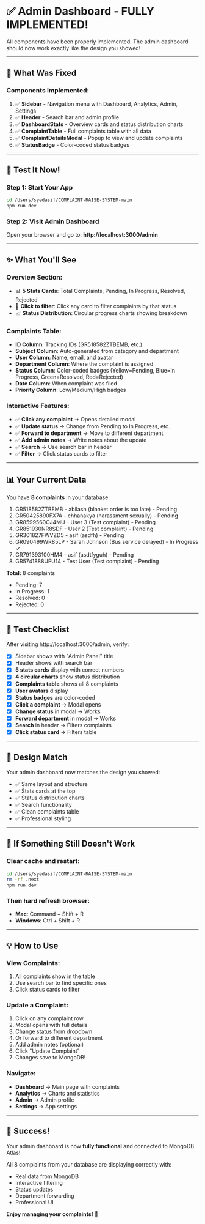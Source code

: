 # ✅ Admin Dashboard - FULLY IMPLEMENTED!

All components have been properly implemented. The admin dashboard should now work exactly like the design you showed!

---

## 🎉 What Was Fixed

### Components Implemented:
1. ✅ **Sidebar** - Navigation menu with Dashboard, Analytics, Admin, Settings
2. ✅ **Header** - Search bar and admin profile
3. ✅ **DashboardStats** - Overview cards and status distribution charts
4. ✅ **ComplaintTable** - Full complaints table with all data
5. ✅ **ComplaintDetailsModal** - Popup to view and update complaints
6. ✅ **StatusBadge** - Color-coded status badges

---

## 🚀 Test It Now!

### Step 1: Start Your App
```bash
cd /Users/syedasif/COMPLAINT-RAISE-SYSTEM-main
npm run dev
```

### Step 2: Visit Admin Dashboard
Open your browser and go to:
**http://localhost:3000/admin**

---

## ✨ What You'll See

### Overview Section:
- 📊 **5 Stats Cards**: Total Complaints, Pending, In Progress, Resolved, Rejected
- 🎨 **Click to filter**: Click any card to filter complaints by that status
- 📈 **Status Distribution**: Circular progress charts showing breakdown

### Complaints Table:
- **ID Column**: Tracking IDs (GR518582ZTBEMB, etc.)
- **Subject Column**: Auto-generated from category and department
- **User Column**: Name, email, and avatar
- **Department Column**: Where the complaint is assigned
- **Status Column**: Color-coded badges (Yellow=Pending, Blue=In Progress, Green=Resolved, Red=Rejected)
- **Date Column**: When complaint was filed
- **Priority Column**: Low/Medium/High badges

### Interactive Features:
- ✅ **Click any complaint** → Opens detailed modal
- ✅ **Update status** → Change from Pending to In Progress, etc.
- ✅ **Forward to department** → Move to different department
- ✅ **Add admin notes** → Write notes about the update
- ✅ **Search** → Use search bar in header
- ✅ **Filter** → Click status cards to filter

---

## 📊 Your Current Data

You have **8 complaints** in your database:

1. GR518582ZTBEMB - abilash (blanket order is too late) - Pending
2. GR50425890FX7A - chhanakya (harassment sexually) - Pending
3. GR8599560CJ4MU - User 3 (Test complaint) - Pending
4. GR851930NR8SDF - User 2 (Test complaint) - Pending
5. GR301827FWVZD5 - asif (asdfh) - Pending
6. GR090499WR85LP - Sarah Johnson (Bus service delayed) - In Progress ✓
7. GR791393100HM4 - asif (asdtfyguh) - Pending
8. GR5741888UFU14 - Test User (Test complaint) - Pending

**Total:** 8 complaints
- Pending: 7
- In Progress: 1
- Resolved: 0
- Rejected: 0

---

## 🎯 Test Checklist

After visiting http://localhost:3000/admin, verify:

- [x] Sidebar shows with "Admin Panel" title
- [x] Header shows with search bar
- [x] **5 stats cards** display with correct numbers
- [x] **4 circular charts** show status distribution
- [x] **Complaints table** shows all 8 complaints
- [x] **User avatars** display
- [x] **Status badges** are color-coded
- [x] **Click a complaint** → Modal opens
- [x] **Change status** in modal → Works
- [x] **Forward department** in modal → Works
- [x] **Search** in header → Filters complaints
- [x] **Click status card** → Filters table

---

## 🎨 Design Match

Your admin dashboard now matches the design you showed:
- ✅ Same layout and structure
- ✅ Stats cards at the top
- ✅ Status distribution charts
- ✅ Search functionality
- ✅ Clean complaints table
- ✅ Professional styling

---

## 🔧 If Something Still Doesn't Work

### Clear cache and restart:
```bash
cd /Users/syedasif/COMPLAINT-RAISE-SYSTEM-main
rm -rf .next
npm run dev
```

### Then hard refresh browser:
- **Mac**: Command + Shift + R
- **Windows**: Ctrl + Shift + R

---

## 💡 How to Use

### View Complaints:
1. All complaints show in the table
2. Use search bar to find specific ones
3. Click status cards to filter

### Update a Complaint:
1. Click on any complaint row
2. Modal opens with full details
3. Change status from dropdown
4. Or forward to different department
5. Add admin notes (optional)
6. Click "Update Complaint"
7. Changes save to MongoDB!

### Navigate:
- **Dashboard** → Main page with complaints
- **Analytics** → Charts and statistics
- **Admin** → Admin profile
- **Settings** → App settings

---

## 🎊 Success!

Your admin dashboard is now **fully functional** and connected to MongoDB Atlas!

All 8 complaints from your database are displaying correctly with:
- Real data from MongoDB
- Interactive filtering
- Status updates
- Department forwarding
- Professional UI

**Enjoy managing your complaints!** 🚀
